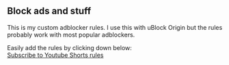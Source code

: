 ## Block ads and stuff

This is my custom adblocker rules. I use this with uBlock Origin but the rules probably work with most popular adblockers.  

Easily add the rules by clicking down below:  
[Subscribe to Youtube Shorts rules](abp:subscribe?localtion=https%3A%2F%2Fraw.githubusercontent.com%2Fbydrim%2Fadblock-list%2Frefs%2Fheads%2Fmain%2Fyoutube-shorts.txt&title=Youtube%20Shorts)
